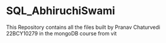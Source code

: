# SQL_AbhiruchiSwami

This Repository contains all the files built by Pranav Chaturvedi 22BCY10279 in the mongoDB course from vit
